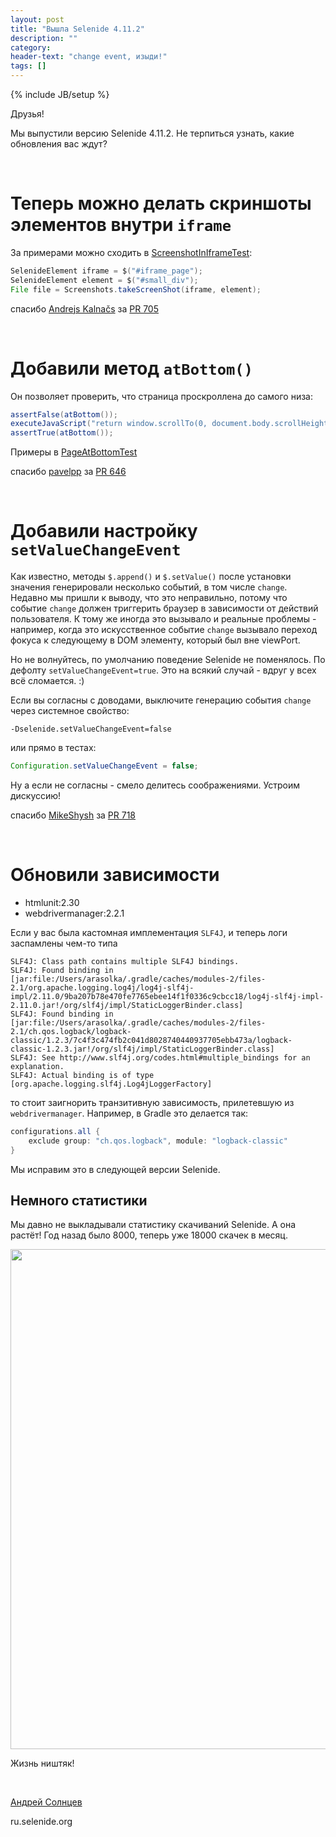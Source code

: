 ```yaml
---
layout: post
title: "Вышла Selenide 4.11.2"
description: ""
category:
header-text: "change event, изыди!"
tags: []
---
```

{% include JB/setup %}

Друзья!

Мы выпустили версию Selenide 4.11.2. Не терпиться узнать, какие обновления вас ждут?

<br>

# Теперь можно делать скриншоты элементов внутри `iframe`

За примерами можно сходить в [ScreenshotInIframeTest](https://github.com/codeborne/selenide/blob/master/src/test/java/integration/ScreenshotInIframeTest.java):

```java
SelenideElement iframe = $("#iframe_page");
SelenideElement element = $("#small_div");
File file = Screenshots.takeScreenShot(iframe, element);
```

спасибо [Andrejs Kalnačs](https://github.com/andrejska) за [PR 705](https://github.com/codeborne/selenide/pull/705)

<br>

# Добавили метод `atBottom()`

Он позволяет проверить, что страница проскроллена до самого низа:

```java
assertFalse(atBottom());
executeJavaScript("return window.scrollTo(0, document.body.scrollHeight);");
assertTrue(atBottom());
```

Примеры в [PageAtBottomTest](https://github.com/codeborne/selenide/blob/master/src/test/java/integration/PageAtBottomTest.java)

спасибо [pavelpp](https://github.com/pavelpp) за [PR 646](https://github.com/codeborne/selenide/pull/646)

<br>

# Добавили настройку `setValueChangeEvent`

Как известно, методы `$.append()` и `$.setValue()` после установки значения генерировали несколько событий, в том числе `change`.
Недавно мы пришли к выводу, что это неправильно, потому что событие `change` должен триггерить браузер в зависимости от 
действий пользователя. К тому же иногда это вызывало и реальные проблемы - например, когда это искусственное событие `change` вызывало 
переход фокуса к следующему в DOM элементу, который был вне viewPort.

Но не волнуйтесь, по умолчанию поведение Selenide не поменялось. По дефолту `setValueChangeEvent=true`. 
Это на всякий случай - вдруг у всех всё сломается. :)

Если вы согласны с доводами, выключите генерацию события `change` через системное свойство:

```
-Dselenide.setValueChangeEvent=false
```

или прямо в тестах:

```java
Configuration.setValueChangeEvent = false;
```

Ну а если не согласны - смело делитесь соображениями. Устроим дискуссию!

спасибо [MikeShysh](https://github.com/MikeShysh) за [PR 718](https://github.com/codeborne/selenide/pull/718)

<br>

# Обновили зависимости

* htmlunit:2.30
* webdrivermanager:2.2.1

Если у вас была кастомная имплементация `SLF4J`, и теперь логи заспамлены чем-то типа

```
SLF4J: Class path contains multiple SLF4J bindings.
SLF4J: Found binding in [jar:file:/Users/arasolka/.gradle/caches/modules-2/files-2.1/org.apache.logging.log4j/log4j-slf4j-impl/2.11.0/9ba207b78e470fe7765ebee14f1f0336c9cbcc18/log4j-slf4j-impl-2.11.0.jar!/org/slf4j/impl/StaticLoggerBinder.class]
SLF4J: Found binding in [jar:file:/Users/arasolka/.gradle/caches/modules-2/files-2.1/ch.qos.logback/logback-classic/1.2.3/7c4f3c474fb2c041d8028740440937705ebb473a/logback-classic-1.2.3.jar!/org/slf4j/impl/StaticLoggerBinder.class]
SLF4J: See http://www.slf4j.org/codes.html#multiple_bindings for an explanation.
SLF4J: Actual binding is of type [org.apache.logging.slf4j.Log4jLoggerFactory]
```

то стоит заигнорить транзитивную зависимость, прилетевшую из `webdrivermanager`. Например, в Gradle это делается так:
```groovy
configurations.all {
    exclude group: "ch.qos.logback", module: "logback-classic"
}
```

Мы исправим это в следующей версии Selenide.

## Немного статистики

Мы давно не выкладывали статистику скачиваний Selenide. А она растёт! Год назад было 8000, теперь уже 18000 скачек в месяц. 

<center>
  <img src="{{ BASE_PATH }}/images/2018/04/selenide.downloads.png" width="800"/>
</center>

Жизнь ништяк!

<br>


[Андрей Солнцев](http://asolntsev.github.io/)

ru.selenide.org
